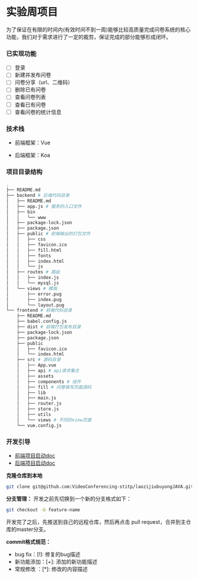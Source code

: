 # 实验周项目

为了保证在有限的时间内(有效时间不到一周)能够比较高质量完成问卷系统的核心功能，我们对于需求进行了一定的裁剪，保证完成的部分能够形成闭环。

### 已实现功能
- [ ] 登录
- [ ] 新建并发布问卷
- [ ] 问卷分享（url、二维码）
- [ ] 删除已有问卷
- [ ] 查看问卷列表
- [ ] 查看已有问卷
- [ ] 查看问卷的统计信息

### 技术栈
- 前端框架：Vue

- 后端框架：Koa

### 项目目录结构
```bash
.
├── README.md
├── backend # 后端代码目录
│   ├── README.md
│   ├── app.js # 服务的入口文件
│   ├── bin
│   │   └── www
│   ├── package-lock.json
│   ├── package.json
│   ├── public # 前端输出的打包文件
│   │   ├── css
│   │   ├── favicon.ico
│   │   ├── fill.html
│   │   ├── fonts
│   │   ├── index.html
│   │   └── js
│   ├── routes # 路由
│   │   ├── index.js
│   │   └── mysql.js
│   └── views # 模版
│       ├── error.pug
│       ├── index.pug
│       └── layout.pug
└── frontend # 前端代码目录
    ├── README.md
    ├── babel.config.js
    ├── dist # 前端打包发布目录
    ├── package-lock.json
    ├── package.json
    ├── public
    │   ├── favicon.ico
    │   └── index.html
    ├── src # 源码目录
    │   ├── App.vue
    │   ├── api # api请求集合
    │   ├── assets
    │   ├── components # 组件
    │   ├── fill # 问卷填写页面源码
    │   ├── lib
    │   ├── main.js
    │   ├── router.js
    │   ├── store.js
    │   ├── utils
    │   └── views # 不同的view页面
    └── vue.config.js
```

### 开发引导
- [前端项目启动doc](./frontend/README.md)
- [后端项目启动doc](./backend/README.md)

**克隆仓库到本地**
```bash
git clone git@github.com:VideoConferencing-stitp/laozijiubuyongJAVA.git
```

**分支管理：**
开发之前先切换到一个新的分支格式如下：
```bash
git checkout -b feature-name
```
开发完了之后，先推送到自己的远程仓库，然后再点击 pull request，合并到主仓库的master分支。

**commit格式规范：**
- bug fix：[!]: 修复的bug描述
- 新功能添加：[+]: 添加的新功能描述
- 常规修改 ：[*]: 修改的内容描述